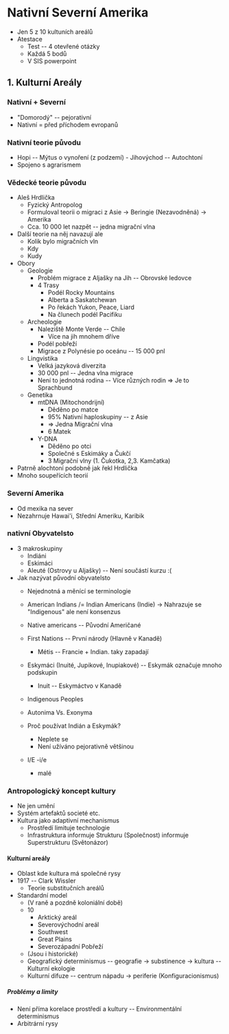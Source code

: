 # Nativní Severní Amerika
- Jen 5 z 10 kultuních areálů
- Atestace
	- Test -- 4 otevřené otázky
	- Každá 5 bodů
	- V SIS powerpoint
## 1. Kulturní Areály
### Nativní + Severní
- "Domorodý" -- pejorativní
- Nativní = před příchodem evropanů
### Nativní teorie původu
- Hopi -- Mýtus o vynoření (z podzemí) - Jihovýchod -- Autochtoní
- Spojeno s agrarismem
### Vědecké teorie původu
- Aleš Hrdlička
	- Fyzický Antropolog
	- Formuloval teorii o migraci z Asie -> Beringie (Nezavodněná) -> Amerika
	- Cca. 10 000 let nazpět -- jedna migrační vlna
- Další teorie na něj navazují ale
	- Kolik bylo migračních vln
	- Kdy
	- Kudy
- Obory
	- Geologie
		- Problém migrace z Aljašky na Jih -- Obrovské ledovce
		- 4 Trasy
			- Podél Rocky Mountains
			- Alberta a Saskatchewan
			- Po řekách Yukon, Peace, Liard
			- Na člunech podél Pacifiku
	- Archeologie
		- Naleziště Monte Verde -- Chile
			- Více na jih mnohem dříve
		- Podél pobřeží
		- Migrace z Polynésie po oceánu -- 15 000 pnl
	- Lingvistika
		- Velká jazyková diverzita
		- 30 000 pnl -- Jedna vlna migrace
		- Není to jednotná rodina -- Více různých rodin => Je to Sprachbund
	- Genetika
		- mtDNA (Mitochondrijní)
			- Děděno po matce
			- 95% Nativní haploskupiny -- z Asie
			- => Jedna Migrační vlna
			- 6 Matek
		- Y-DNA
			- Děděno po otci
			- Společné s Eskimáky a Čukčí
			- 3 Migrační vlny (1. Čukotka, 2,3. Kamčatka)
- Patrně alochtoní podobně jak řekl Hrdlička
- Mnoho soupeřících teorií
### Severní Amerika
- Od mexika na sever
- Nezahrnuje Hawai'i, Střední Ameriku, Karibik
### nativní Obyvatelsto
- 3 makroskupiny
	- Indiáni
	- Eskimáci
	- Aleuté (Ostrovy u Aljašky) -- Není součástí kurzu :(
- Jak nazývat původní obyvatelsto
	- Nejednotná a měnící se terminologie
	- American Indians /= Indian Americans (Indie) -> Nahrazuje se "Indigenous" ale není konsenzus
	- Native americans -- Původní Američané
	- First Nations -- První národy (Hlavně v Kanadě)
		- Métis -- Francie + Indian. taky zapadají
	- Eskymáci (Inuité, Jupikové, Inupiakové) -- Eskymák označuje mnoho podskupin
		- Inuit -- Eskymáctvo v Kanadě
	- Indigenous Peoples
	- Autonima Vs. Exonyma

	- Proč používat Indián a Eskymák?
		- Neplete se
		- Není užíváno pejorativně většinou
	- I/E -i/e
		- malé
### Antropologický koncept kultury
- Ne jen umění
- Systém artefaktů societé etc.
- Kultura jako adaptivní mechanismus
	- Prostředí limituje technologie
	- Infrastruktura informuje Strukturu (Společnost) informuje Superstrukturu (Světonázor)
#### Kulturní areály
- Oblast kde kultura má společné rysy
- 1917 -- Clark Wissler
	- Teorie substitučních areálů
- Standardní model
	- (V raně a pozdně koloniální době)
	- 10
		- Arktický areál
		- Severovýchodní areál
		- Southwest
		- Great Plains
		- Severozápadní Pobřeží
	- (Jsou i historické)
	- Geografický determinismus -- geografie -> substinence -> kultura -- Kulturní ekologie
	- Kulturní difuze -- centrum nápadu -> periferie (Konfiguracionismus)
##### Problémy a limity
- Není příma korelace prostředí a kultury -- Environmentální determinismus
- Arbitrární rysy
